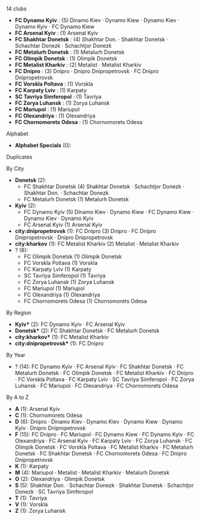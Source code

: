 14 clubs

- **FC Dynamo Kyiv** : (5) Dinamo Kiev · Dynamo Kiew · Dynamo Kiev · Dynamo Kyiv · FC Dynamo Kiew
- **FC Arsenal Kyiv** : (1) Arsenal Kyiv
- **FC Shakhtar Donetsk** : (4) Shakhtar Don. · Shakhtar Donetsk · Schachtar Donezk · Schachtjor Donezk
- **FC Metalurh Donetsk** : (1) Metalurh Donetsk
- **FC Olimpik Donetsk** : (1) Olimpik Donetsk
- **FC Metalist Kharkiv** : (2) Metalist · Metalist Kharkiv
- **FC Dnipro** : (3) Dnipro · Dnipro Dnipropetrovsk · FC Dnipro Dnipropetrovsk
- **FC Vorskla Poltava** : (1) Vorskla
- **FC Karpaty Lviv** : (1) Karpaty
- **SC Tavriya Simferopol** : (1) Tavriya
- **FC Zorya Luhansk** : (1) Zorya Luhansk
- **FC Mariupol** : (1) Mariupol
- **FC Olexandriya** : (1) Olexandriya
- **FC Chornomorets Odesa** : (1) Chornomorets Odesa




Alphabet

- **Alphabet Specials** (0): 




Duplicates





By City

- **Donetsk** (2): 
  - FC Shakhtar Donetsk  (4) Shakhtar Donetsk · Schachtjor Donezk · Shakhtar Don. · Schachtar Donezk
  - FC Metalurh Donetsk  (1) Metalurh Donetsk
- **Kyiv** (2): 
  - FC Dynamo Kyiv  (5) Dinamo Kiev · Dynamo Kiew · FC Dynamo Kiew · Dynamo Kiev · Dynamo Kyiv
  - FC Arsenal Kyiv  (1) Arsenal Kyiv
- **city:dnipropetrovsk** (1): FC Dnipro  (3) Dnipro · FC Dnipro Dnipropetrovsk · Dnipro Dnipropetrovsk
- **city:kharkov** (1): FC Metalist Kharkiv  (2) Metalist · Metalist Kharkiv
- ? (8): 
  - FC Olimpik Donetsk  (1) Olimpik Donetsk
  - FC Vorskla Poltava  (1) Vorskla
  - FC Karpaty Lviv  (1) Karpaty
  - SC Tavriya Simferopol  (1) Tavriya
  - FC Zorya Luhansk  (1) Zorya Luhansk
  - FC Mariupol  (1) Mariupol
  - FC Olexandriya  (1) Olexandriya
  - FC Chornomorets Odesa  (1) Chornomorets Odesa




By Region

- **Kyiv†** (2):   FC Dynamo Kyiv · FC Arsenal Kyiv
- **Donetsk†** (2):   FC Shakhtar Donetsk · FC Metalurh Donetsk
- **city:kharkov†** (1):   FC Metalist Kharkiv
- **city:dnipropetrovsk†** (1):   FC Dnipro




By Year

- ? (14):   FC Dynamo Kyiv · FC Arsenal Kyiv · FC Shakhtar Donetsk · FC Metalurh Donetsk · FC Olimpik Donetsk · FC Metalist Kharkiv · FC Dnipro · FC Vorskla Poltava · FC Karpaty Lviv · SC Tavriya Simferopol · FC Zorya Luhansk · FC Mariupol · FC Olexandriya · FC Chornomorets Odesa






By A to Z

- **A** (1): Arsenal Kyiv
- **C** (1): Chornomorets Odesa
- **D** (6): Dnipro · Dinamo Kiev · Dynamo Kiev · Dynamo Kiew · Dynamo Kyiv · Dnipro Dnipropetrovsk
- **F** (15): FC Dnipro · FC Mariupol · FC Dynamo Kiew · FC Dynamo Kyiv · FC Olexandriya · FC Arsenal Kyiv · FC Karpaty Lviv · FC Zorya Luhansk · FC Olimpik Donetsk · FC Vorskla Poltava · FC Metalist Kharkiv · FC Metalurh Donetsk · FC Shakhtar Donetsk · FC Chornomorets Odesa · FC Dnipro Dnipropetrovsk
- **K** (1): Karpaty
- **M** (4): Mariupol · Metalist · Metalist Kharkiv · Metalurh Donetsk
- **O** (2): Olexandriya · Olimpik Donetsk
- **S** (5): Shakhtar Don. · Schachtar Donezk · Shakhtar Donetsk · Schachtjor Donezk · SC Tavriya Simferopol
- **T** (1): Tavriya
- **V** (1): Vorskla
- **Z** (1): Zorya Luhansk





